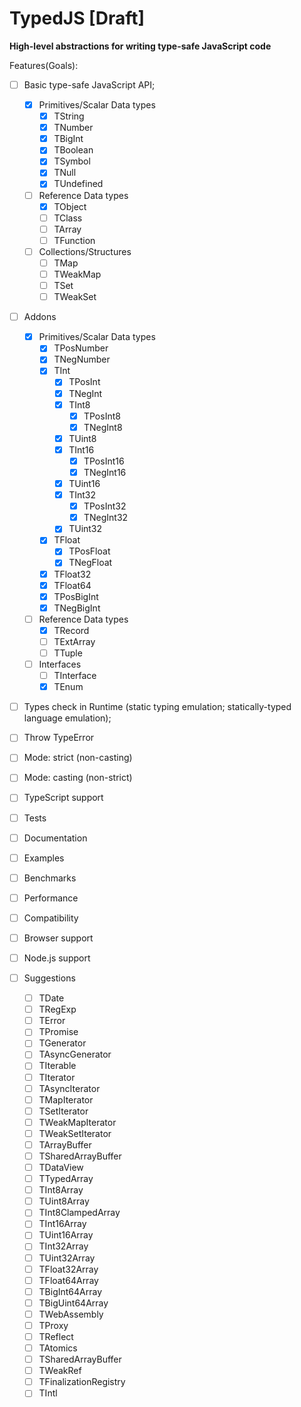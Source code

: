 # TypedJS [Draft]

**High-level abstractions for writing type-safe JavaScript code**

Features(Goals):

- [ ] Basic type-safe JavaScript API;
  - [x] Primitives/Scalar Data types
    - [x] TString
    - [x] TNumber
    - [x] TBigInt
    - [x] TBoolean
    - [x] TSymbol
    - [x] TNull
    - [x] TUndefined
  - [ ] Reference Data types
    - [x] TObject
    - [ ] TClass
    - [ ] TArray
    - [ ] TFunction
  - [ ] Collections/Structures
    - [ ] TMap
    - [ ] TWeakMap
    - [ ] TSet
    - [ ] TWeakSet
- [ ] Addons
  - [x] Primitives/Scalar Data types
    - [x] TPosNumber
    - [x] TNegNumber
    - [x] TInt
      - [x] TPosInt
      - [x] TNegInt
      - [x] TInt8
        - [x] TPosInt8
        - [x] TNegInt8
      - [x] TUint8
      - [x] TInt16
        - [x] TPosInt16
        - [x] TNegInt16
      - [x] TUint16
      - [x] TInt32
        - [x] TPosInt32
        - [x] TNegInt32
      - [x] TUint32
    - [x] TFloat
      - [x] TPosFloat
      - [x] TNegFloat
    - [x] TFloat32
    - [x] TFloat64
    - [x] TPosBigInt
    - [x] TNegBigInt
  - [ ] Reference Data types
    - [x] TRecord
    - [ ] TExtArray
    - [ ] TTuple
  - [ ] Interfaces
    - [ ] TInterface
    - [x] TEnum
- [ ] Types check in Runtime (static typing emulation; statically-typed language emulation);
- [ ] Throw TypeError
- [ ] Mode: strict (non-casting)
- [ ] Mode: casting (non-strict)
- [ ] TypeScript support

- [ ] Tests
- [ ] Documentation
- [ ] Examples
- [ ] Benchmarks
- [ ] Performance
- [ ] Compatibility
- [ ] Browser support
- [ ] Node.js support

- [ ] Suggestions
  - [ ] TDate
  - [ ] TRegExp
  - [ ] TError
  - [ ] TPromise
  - [ ] TGenerator
  - [ ] TAsyncGenerator
  - [ ] TIterable
  - [ ] TIterator
  - [ ] TAsyncIterator
  - [ ] TMapIterator
  - [ ] TSetIterator
  - [ ] TWeakMapIterator
  - [ ] TWeakSetIterator
  - [ ] TArrayBuffer
  - [ ] TSharedArrayBuffer
  - [ ] TDataView
  - [ ] TTypedArray
  - [ ] TInt8Array
  - [ ] TUint8Array
  - [ ] TInt8ClampedArray
  - [ ] TInt16Array
  - [ ] TUint16Array
  - [ ] TInt32Array
  - [ ] TUint32Array
  - [ ] TFloat32Array
  - [ ] TFloat64Array
  - [ ] TBigInt64Array
  - [ ] TBigUint64Array
  - [ ] TWebAssembly
  - [ ] TProxy
  - [ ] TReflect
  - [ ] TAtomics
  - [ ] TSharedArrayBuffer
  - [ ] TWeakRef
  - [ ] TFinalizationRegistry
  - [ ] TIntl

